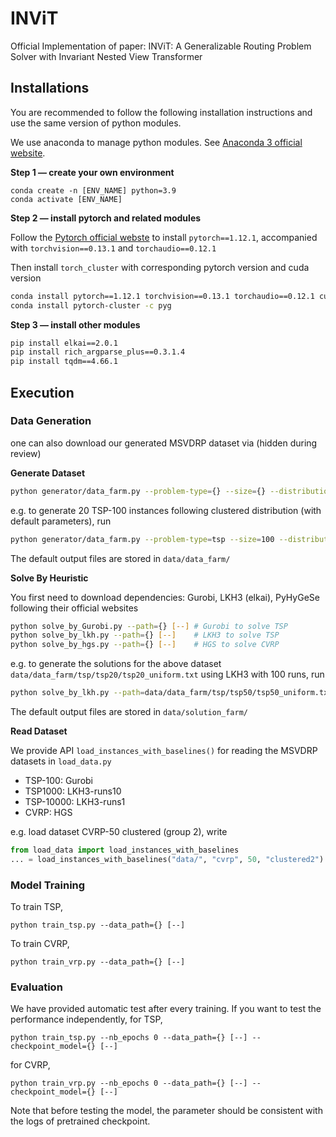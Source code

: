# INViT
Official Implementation of paper: INViT: A Generalizable Routing Problem Solver with Invariant Nested View Transformer

## Installations

You are recommended to follow the following installation instructions and use the same version of python modules.

We use anaconda to manage python modules. See [Anaconda 3 official website](https://www.anaconda.com/download/).

**Step 1 — create your own environment**

```
conda create -n [ENV_NAME] python=3.9
conda activate [ENV_NAME]
```

**Step 2 — install pytorch and related modules**

Follow the [Pytorch official webste](https://pytorch.org/get-started/previous-versions/) to install `pytorch==1.12.1`, accompanied with `torchvision==0.13.1` and `torchaudio==0.12.1`

Then install `torch_cluster` with corresponding pytorch version and cuda version

```bash
conda install pytorch==1.12.1 torchvision==0.13.1 torchaudio==0.12.1 cudatoolkit=11.3 -c pytorch
conda install pytorch-cluster -c pyg
```

**Step 3 — install other modules**

```bash
pip install elkai==2.0.1
pip install rich_argparse_plus==0.3.1.4
pip install tqdm==4.66.1
```



## Execution

### Data Generation

one can also download our generated MSVDRP dataset via (hidden during review)

**Generate Dataset**

```bash
python generator/data_farm.py --problem-type={} --size={} --distribution={} --num={} [--]
```

e.g. to generate 20 TSP-100 instances following clustered distribution (with default parameters), run

```bash
python generator/data_farm.py --problem-type=tsp --size=100 --distribution=clustered --num=20
```

The default output files are stored in `data/data_farm/`

**Solve By Heuristic**

You first need to download dependencies: Gurobi, LKH3 (elkai), PyHyGeSe following their official websites

```bash
python solve_by_Gurobi.py --path={} [--] # Gurobi to solve TSP
python solve_by_lkh.py --path={} [--]    # LKH3 to solve TSP
python solve_by_hgs.py --path={} [--]    # HGS to solve CVRP
```

e.g. to generate the solutions for the above dataset `data/data_farm/tsp/tsp20/tsp20_uniform.txt` using LKH3 with 100 runs, run

```bash
python solve_by_lkh.py --path=data/data_farm/tsp/tsp50/tsp50_uniform.txt --runs=100
```

The default output files are stored in `data/solution_farm/`

**Read Dataset**

We provide API `load_instances_with_baselines()` for reading the MSVDRP datasets in `load_data.py`

- TSP-100: Gurobi
- TSP1000: LKH3-runs10
- TSP-10000: LKH3-runs1
- CVRP: HGS

e.g. load dataset CVRP-50 clustered (group 2), write

```python
from load_data import load_instances_with_baselines
... = load_instances_with_baselines("data/", "cvrp", 50, "clustered2")
```

### Model Training

To train TSP,

```
python train_tsp.py --data_path={} [--]
```

To train CVRP,

```
python train_vrp.py --data_path={} [--]
```

### Evaluation

We have provided automatic test after every training. If you want to test the performance independently, for TSP,

```
python train_tsp.py --nb_epochs 0 --data_path={} [--] --checkpoint_model={} [--] 
```

for CVRP,

```
python train_vrp.py --nb_epochs 0 --data_path={} [--] --checkpoint_model={} [--] 
```

Note that before testing the model, the parameter should be consistent with the logs of pretrained checkpoint.

